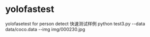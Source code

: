 # yolofastest
yolofasetest for person detect
快速测试样例
python test3.py --data data/coco.data --img img/000230.jpg